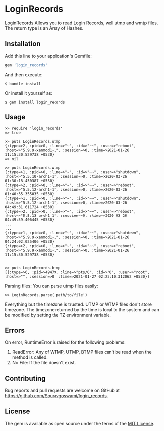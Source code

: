 # LoginRecords
LoginRecords Allows you to read Login Records, well utmp and wmtp files.
The return type is an Array of Hashes.

## Installation

Add this line to your application's Gemfile:

```ruby
gem 'login_records'
```

And then execute:

```
$ bundle install
```

Or install it yourself as:

```
$ gem install login_records
```

## Usage

```
>> require 'login_records'
=> true

>> puts LoginRecords.utmp
{:type=>2, :pid=>0, :line=>"~", :id=>"~~", :user=>"reboot", :host=>"5.9.9-xanmod1-1", :session=>0, :time=>2021-01-26 11:15:30.529738 +0530}
=> nil

>> puts LoginRecords.wtmp
{:type=>1, :pid=>0, :line=>"~", :id=>"~~", :user=>"shutdown", :host=>"5.5.10-arch1-1", :session=>0, :time=>2020-03-26 01:30:18.450387 +0530}
{:type=>2, :pid=>0, :line=>"~", :id=>"~~", :user=>"reboot", :host=>"5.5.12-arch1-1", :session=>0, :time=>2020-03-26 01:40:35.355035 +0530}
{:type=>1, :pid=>0, :line=>"~", :id=>"~~", :user=>"shutdown", :host=>"5.5.12-arch1-1", :session=>0, :time=>2020-03-26 04:49:31.611724 +0530}
{:type=>2, :pid=>0, :line=>"~", :id=>"~~", :user=>"reboot", :host=>"5.5.13-arch1-1", :session=>0, :time=>2020-03-26 04:49:59.406445 +0530}
...
...
{:type=>1, :pid=>0, :line=>"~", :id=>"~~", :user=>"shutdown", :host=>"5.9.9-xanmod1-1", :session=>0, :time=>2021-01-26 04:24:02.025406 +0530}
{:type=>2, :pid=>0, :line=>"~", :id=>"~~", :user=>"reboot", :host=>"5.9.9-xanmod1-1", :session=>0, :time=>2021-01-26 11:15:30.529738 +0530}


>> puts LoginRecords.btmp
[{:type=>6, :pid=>49479, :line=>"pts/0", :id=>"0", :user=>"root", :host=>"", :session=>0, :time=>2021-01-27 02:25:10.312062 +0530}]
```

Parsing files:
You can parse utmp files easily:

```
>> LoginRecords.parse('path/to/file')
```

Everything but the timezone is trusted. UTMP or WTMP files don't store timezone.
The timezone returned by the time is local to the system and can be modified by setting the TZ environment variable.

## Errors

On error, RuntimeError is raised for the following problems:
1. ReadError: Any of WTMP, UTMP, BTMP files can't be read when the method is called.
2. No File: If the file doesn't exist.

## Contributing

Bug reports and pull requests are welcome on GitHub at https://github.com/Souravgoswami/login_records.

## License

The gem is available as open source under the terms of the [MIT License](https://opensource.org/licenses/MIT).
